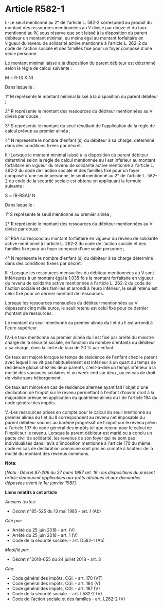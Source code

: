 # Article R582-1

I.-Le seuil mentionné au 2° de l'article L. 582-2 correspond au produit du montant des ressources mentionnées au V divisé par
douze et du taux mentionné au IV, sous réserve que soit laissé à la disposition du parent débiteur un montant minimal, au
moins égal au montant forfaitaire en vigueur du revenu de solidarité active mentionné à l'article L. 262-2 du code de
l'action sociale et des familles fixé pour un foyer composé d'une seule personne. 

Le montant minimal laissé à la disposition du parent débiteur est déterminé selon la règle de calcul suivante : 

M = R-(S X N) 

Dans laquelle : 

1° M représente le montant minimal laissé à la disposition du parent débiteur ; 

2° R représente le montant des ressources du débiteur mentionnées au V divisé par douze ; 

3° S représente le montant du seuil résultant de l'application de la règle de calcul prévue au premier alinéa ; 

4° N représente le nombre d'enfant (s) du débiteur à sa charge, déterminé dans des conditions fixées par décret. 

II.-Lorsque le montant minimal laissé à la disposition du parent débiteur déterminé selon la règle de calcul mentionnée au I
est inférieur au montant forfaitaire en vigueur du revenu de solidarité active mentionné à l'article L. 262-2 du code de
l'action sociale et des familles fixé pour un foyer composé d'une seule personne, le seuil mentionné au 2° de l'article L.
582-2 du code de la sécurité sociale est obtenu en appliquant la formule suivante : 

S = (R-RSA)/ N 

Dans laquelle : 

1° S représente le seuil mentionné au premier alinéa ; 

2° R représente le montant des ressources du débiteur mentionnées au V divisé par douze ; 

3° RSA correspond au montant forfaitaire en vigueur du revenu de solidarité active mentionné à l'article L. 262-2 du code de
l'action sociale et des familles fixé pour un foyer composé d'une seule personne ; 

4° N représente le nombre d'enfant (s) du débiteur à sa charge déterminé dans des conditions fixées par décret. 

III.-Lorsque les ressources mensuelles du débiteur mentionnées au V sont inférieures à un montant égal à 1,035 fois le
montant forfaitaire en vigueur du revenu de solidarité active mentionnée à l'article L. 262-2 du code de l'action sociale et
des familles et arrondi à l'euro inférieur, le seuil retenu est celui fixé pour ce dernier montant de ressources. 

Lorsque les ressources mensuelles du débiteur mentionnées au V dépassent cinq mille euros, le seuil retenu est celui fixé
pour ce dernier montant de ressources. 

Le montant du seuil mentionné au premier alinéa du I et du II est arrondi à l'euro supérieur. 

IV.-Le taux mentionné au premier alinéa du I est fixé par arrêté du ministre chargé de la sécurité sociale, en fonction du
nombre d'enfants du débiteur à sa charge, dans la limite du taux de 20 % par enfant. 

Ce taux est majoré lorsque le temps de résidence de l'enfant chez le parent avec lequel il ne vit pas habituellement est
inférieur à un quart du temps de résidence global chez les deux parents, c'est-à-dire un temps inférieur à la moitié des
vacances scolaires et un week-end sur deux, ou en cas de droit de visite sans hébergement. 

Ce taux est minoré en cas de résidence alternée ayant fait l'objet d'une déclaration de l'impôt sur le revenu permettant à
l'enfant d'ouvrir droit à la majoration prévue en application du quatrième alinéa du I de l'article 194 du code général des
impôts. 

V.-Les ressources prises en compte pour le calcul du seuil mentionné au premier alinéa du I et du II correspondent au revenu
net imposable du parent débiteur soumis au barème progressif de l'impôt sur le revenu prévu à l'article 197 du code général
des impôts tel que retenu pour le calcul de l'impôt sur le revenu. Lorsque le parent débiteur est marié ou a conclu un pacte
civil de solidarité, les revenus de son foyer qui ne sont pas individualisés dans l'avis d'imposition mentionné à l'article
170 du même code en cas de déclaration commune sont pris en compte à hauteur de la moitié du montant des revenus communs.

**Nota:**

[*Nota : Décret 87-206 du 27 mars 1987 art. 16 : les dispositions du présent article demeurent applicables aux prêts
attribués et aux demandes déposées avant le 1er janvier 1987.*]

**Liens relatifs à cet article**

_Anciens textes_:

  - Décret n°85-525 du 13 mai 1985 - art. 1 (Ab)

_Cité par_:

  - Arrêté du 25 juin 2018 - art. (V)
  - Arrêté du 25 juin 2018 - art. 1 (V)
  - Code de la sécurité sociale. - art. D582-1 (Ab)

_Modifié par_:

  - Décret n°2018-655 du 24 juillet 2018 - art. 3

_Cite_:

  - Code général des impôts, CGI. - art. 170 (VT)
  - Code général des impôts, CGI. - art. 194 (V)
  - Code général des impôts, CGI. - art. 197 (V)
  - Code de la sécurité sociale. - art. L582-2 (V)
  - Code de l'action sociale et des familles - art. L262-2 (V)
